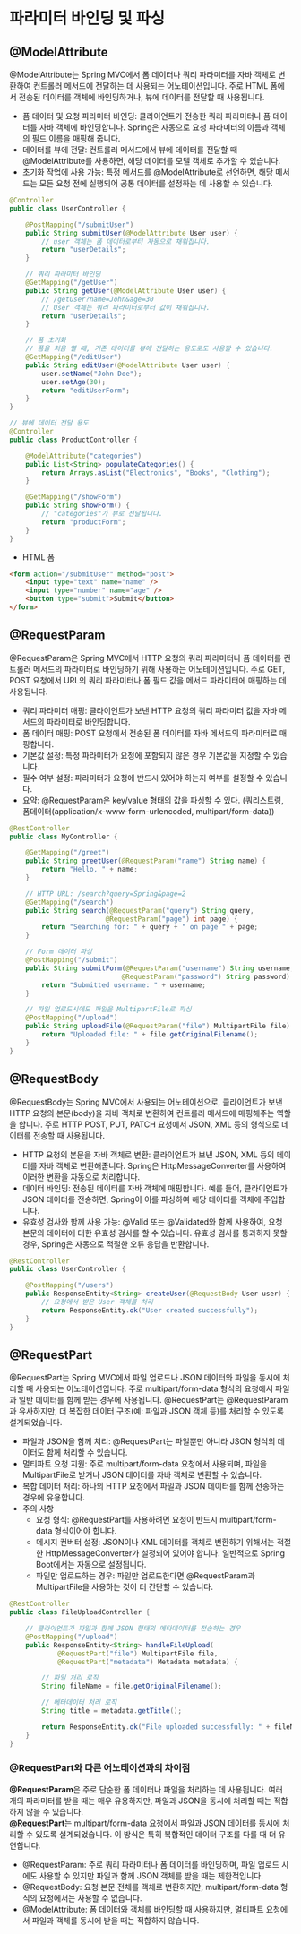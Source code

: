 # 파라미터 바인딩 및 파싱

## @ModelAttribute

@ModelAttribute는 Spring MVC에서 폼 데이터나 쿼리 파라미터를 자바 객체로 변환하여 컨트롤러 메서드에 전달하는 데 사용되는 어노테이션입니다. 주로 HTML 폼에서 전송된 데이터를 객체에 바인딩하거나, 뷰에 데이터를 전달할 때 사용됩니다.  

 - 폼 데이터 및 요청 파라미터 바인딩: 클라이언트가 전송한 쿼리 파라미터나 폼 데이터를 자바 객체에 바인딩합니다. Spring은 자동으로 요청 파라미터의 이름과 객체의 필드 이름을 매핑해 줍니다.
 - 데이터를 뷰에 전달: 컨트롤러 메서드에서 뷰에 데이터를 전달할 때 @ModelAttribute를 사용하면, 해당 데이터를 모델 객체로 추가할 수 있습니다.
 - 초기화 작업에 사용 가능: 특정 메서드를 @ModelAttribute로 선언하면, 해당 메서드는 모든 요청 전에 실행되어 공통 데이터를 설정하는 데 사용할 수 있습니다.

```java
@Controller
public class UserController {

    @PostMapping("/submitUser")
    public String submitUser(@ModelAttribute User user) {
        // user 객체는 폼 데이터로부터 자동으로 채워집니다.
        return "userDetails";
    }

    // 쿼리 파라미터 바인딩
    @GetMapping("/getUser")
    public String getUser(@ModelAttribute User user) {
        // /getUser?name=John&age=30
        // User 객체는 쿼리 파라미터로부터 값이 채워집니다.
        return "userDetails";
    }

    // 폼 초기화
    // 폼을 처음 열 때, 기존 데이터를 뷰에 전달하는 용도로도 사용할 수 있습니다.
    @GetMapping("/editUser")
    public String editUser(@ModelAttribute User user) {
        user.setName("John Doe");
        user.setAge(30);
        return "editUserForm";
    }
}

// 뷰에 데이터 전달 용도
@Controller
public class ProductController {

    @ModelAttribute("categories")
    public List<String> populateCategories() {
        return Arrays.asList("Electronics", "Books", "Clothing");
    }

    @GetMapping("/showForm")
    public String showForm() {
        // "categories"가 뷰로 전달됩니다.
        return "productForm";
    }
}
```

 - HTML 폼
```html
<form action="/submitUser" method="post">
    <input type="text" name="name" />
    <input type="number" name="age" />
    <button type="submit">Submit</button>
</form>
```

## @RequestParam

@RequestParam은 Spring MVC에서 HTTP 요청의 쿼리 파라미터나 폼 데이터를 컨트롤러 메서드의 파라미터로 바인딩하기 위해 사용하는 어노테이션입니다. 주로 GET, POST 요청에서 URL의 쿼리 파라미터나 폼 필드 값을 메서드 파라미터에 매핑하는 데 사용됩니다.  
 - 쿼리 파라미터 매핑: 클라이언트가 보낸 HTTP 요청의 쿼리 파라미터 값을 자바 메서드의 파라미터로 바인딩합니다.
 - 폼 데이터 매핑: POST 요청에서 전송된 폼 데이터를 자바 메서드의 파라미터로 매핑합니다.
 - 기본값 설정: 특정 파라미터가 요청에 포함되지 않은 경우 기본값을 지정할 수 있습니다.
 - 필수 여부 설정: 파라미터가 요청에 반드시 있어야 하는지 여부를 설정할 수 있습니다.
 - 요약: @RequestParam은 key/value 형태의 값을 파싱할 수 있다. (쿼리스트링, 폼데이터(application/x-www-form-urlencoded, multipart/form-data))
```java
@RestController
public class MyController {

    @GetMapping("/greet")
    public String greetUser(@RequestParam("name") String name) {
        return "Hello, " + name;
    }

    // HTTP URL: /search?query=Spring&page=2
    @GetMapping("/search")
    public String search(@RequestParam("query") String query, 
                        @RequestParam("page") int page) {
        return "Searching for: " + query + " on page " + page;
    }

    // Form 데이터 파싱
    @PostMapping("/submit")
    public String submitForm(@RequestParam("username") String username,
                            @RequestParam("password") String password) {
        return "Submitted username: " + username;
    }

    // 파일 업로드시에도 파일을 MultipartFile로 파싱
    @PostMapping("/upload")
    public String uploadFile(@RequestParam("file") MultipartFile file) {
        return "Uploaded file: " + file.getOriginalFilename();
    }
}
```

## @RequestBody

@RequestBody는 Spring MVC에서 사용되는 어노테이션으로, 클라이언트가 보낸 HTTP 요청의 본문(body)을 자바 객체로 변환하여 컨트롤러 메서드에 매핑해주는 역할을 합니다. 주로 HTTP POST, PUT, PATCH 요청에서 JSON, XML 등의 형식으로 데이터를 전송할 때 사용됩니다.  
 - HTTP 요청의 본문을 자바 객체로 변환: 클라이언트가 보낸 JSON, XML 등의 데이터를 자바 객체로 변환해줍니다. Spring은 HttpMessageConverter를 사용하여 이러한 변환을 자동으로 처리합니다.
 - 데이터 바인딩: 전송된 데이터를 자바 객체에 매핑합니다. 예를 들어, 클라이언트가 JSON 데이터를 전송하면, Spring이 이를 파싱하여 해당 데이터를 객체에 주입합니다.
 - 유효성 검사와 함께 사용 가능: @Valid 또는 @Validated와 함께 사용하여, 요청 본문의 데이터에 대한 유효성 검사를 할 수 있습니다. 유효성 검사를 통과하지 못할 경우, Spring은 자동으로 적절한 오류 응답을 반환합니다.
 
```java
@RestController
public class UserController {

    @PostMapping("/users")
    public ResponseEntity<String> createUser(@RequestBody User user) {
        // 요청에서 받은 User 객체를 처리
        return ResponseEntity.ok("User created successfully");
    }
}
```

## @RequestPart

@RequestPart는 Spring MVC에서 파일 업로드나 JSON 데이터와 파일을 동시에 처리할 때 사용되는 어노테이션입니다. 주로 multipart/form-data 형식의 요청에서 파일과 일반 데이터를 함께 받는 경우에 사용됩니다. @RequestPart는 @RequestParam과 유사하지만, 더 복잡한 데이터 구조(예: 파일과 JSON 객체 등)를 처리할 수 있도록 설계되었습니다.  

 - 파일과 JSON을 함께 처리: @RequestPart는 파일뿐만 아니라 JSON 형식의 데이터도 함께 처리할 수 있습니다.
 - 멀티파트 요청 지원: 주로 multipart/form-data 요청에서 사용되며, 파일을 MultipartFile로 받거나 JSON 데이터를 자바 객체로 변환할 수 있습니다.
 - 복합 데이터 처리: 하나의 HTTP 요청에서 파일과 JSON 데이터를 함께 전송하는 경우에 유용합니다.
 - 주의 사항
    - 요청 형식: @RequestPart를 사용하려면 요청이 반드시 multipart/form-data 형식이어야 합니다.
    - 메시지 컨버터 설정: JSON이나 XML 데이터를 객체로 변환하기 위해서는 적절한 HttpMessageConverter가 설정되어 있어야 합니다. 일반적으로 Spring Boot에서는 자동으로 설정됩니다.
    - 파일만 업로드하는 경우: 파일만 업로드한다면 @RequestParam과 MultipartFile을 사용하는 것이 더 간단할 수 있습니다.
```java
@RestController
public class FileUploadController {

    // 클라이언트가 파일과 함께 JSON 형태의 메타데이터를 전송하는 경우
    @PostMapping("/upload")
    public ResponseEntity<String> handleFileUpload(
            @RequestPart("file") MultipartFile file,
            @RequestPart("metadata") Metadata metadata) {

        // 파일 처리 로직
        String fileName = file.getOriginalFilename();

        // 메타데이터 처리 로직
        String title = metadata.getTitle();

        return ResponseEntity.ok("File uploaded successfully: " + fileName + ", Title: " + title);
    }
}
```

### @RequestPart와 다른 어노테이션과의 차이점

**@RequestParam**은 주로 단순한 폼 데이터나 파일을 처리하는 데 사용됩니다. 여러 개의 파라미터를 받을 때는 매우 유용하지만, 파일과 JSON을 동시에 처리할 때는 적합하지 않을 수 있습니다.  
**@RequestPart**는 multipart/form-data 요청에서 파일과 JSON 데이터를 동시에 처리할 수 있도록 설계되었습니다. 이 방식은 특히 복합적인 데이터 구조를 다룰 때 더 유연합니다.  

 - @RequestParam: 주로 쿼리 파라미터나 폼 데이터를 바인딩하며, 파일 업로드 시에도 사용할 수 있지만 파일과 함께 JSON 객체를 받을 때는 제한적입니다.
 - @RequestBody: 요청 본문 전체를 객체로 변환하지만, multipart/form-data 형식의 요청에서는 사용할 수 없습니다.
 - @ModelAttribute: 폼 데이터와 객체를 바인딩할 때 사용하지만, 멀티파트 요청에서 파일과 객체를 동시에 받을 때는 적합하지 않습니다.
